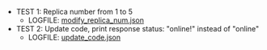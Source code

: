 - TEST 1: Replica number from 1 to 5
    - LOGFILE: [modify_replica_num.json](./result/modify_replica_num.json)
- TEST 2: Update code, print response status: "online!" instead of "online"
    - LOGFILE: [update_code.json](./result/update_code.json)